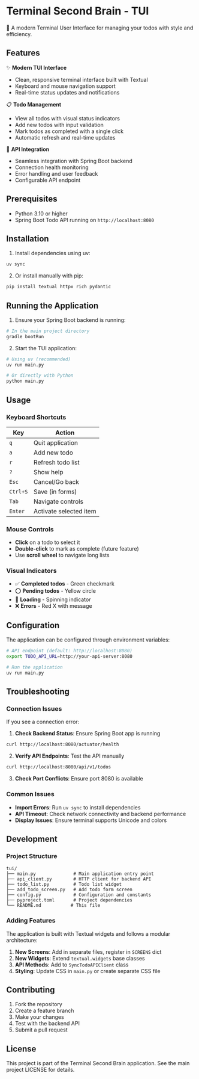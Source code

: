 # Terminal Second Brain - TUI

🧠 A modern Terminal User Interface for managing your todos with style and efficiency.

## Features

✨ **Modern TUI Interface**
- Clean, responsive terminal interface built with Textual
- Keyboard and mouse navigation support
- Real-time status updates and notifications

📋 **Todo Management**
- View all todos with visual status indicators
- Add new todos with input validation
- Mark todos as completed with a single click
- Automatic refresh and real-time updates

🔗 **API Integration**
- Seamless integration with Spring Boot backend
- Connection health monitoring
- Error handling and user feedback
- Configurable API endpoint

## Prerequisites

- Python 3.10 or higher
- Spring Boot Todo API running on `http://localhost:8080`

## Installation

1. Install dependencies using uv:
```bash
uv sync
```

2. Or install manually with pip:
```bash
pip install textual httpx rich pydantic
```

## Running the Application

1. Ensure your Spring Boot backend is running:
```bash
# In the main project directory
gradle bootRun
```

2. Start the TUI application:
```bash
# Using uv (recommended)
uv run main.py

# Or directly with Python
python main.py
```

## Usage

### Keyboard Shortcuts

| Key | Action |
|-----|--------|
| `q` | Quit application |
| `a` | Add new todo |
| `r` | Refresh todo list |
| `?` | Show help |
| `Esc` | Cancel/Go back |
| `Ctrl+S` | Save (in forms) |
| `Tab` | Navigate controls |
| `Enter` | Activate selected item |

### Mouse Controls

- **Click** on a todo to select it
- **Double-click** to mark as complete (future feature)
- Use **scroll wheel** to navigate long lists

### Visual Indicators

- ✅ **Completed todos** - Green checkmark
- ⭕ **Pending todos** - Yellow circle
- 🔄 **Loading** - Spinning indicator
- ❌ **Errors** - Red X with message

## Configuration

The application can be configured through environment variables:

```bash
# API endpoint (default: http://localhost:8080)
export TODO_API_URL=http://your-api-server:8080

# Run the application
uv run main.py
```

## Troubleshooting

### Connection Issues

If you see a connection error:

1. **Check Backend Status**: Ensure Spring Boot app is running
```bash
curl http://localhost:8080/actuator/health
```

2. **Verify API Endpoints**: Test the API manually
```bash
curl http://localhost:8080/api/v1/todos
```

3. **Check Port Conflicts**: Ensure port 8080 is available

### Common Issues

- **Import Errors**: Run `uv sync` to install dependencies
- **API Timeout**: Check network connectivity and backend performance
- **Display Issues**: Ensure terminal supports Unicode and colors

## Development

### Project Structure

```
tui/
├── main.py              # Main application entry point
├── api_client.py        # HTTP client for backend API
├── todo_list.py         # Todo list widget
├── add_todo_screen.py   # Add todo form screen
├── config.py            # Configuration and constants
├── pyproject.toml       # Project dependencies
└── README.md           # This file
```

### Adding Features

The application is built with Textual widgets and follows a modular architecture:

1. **New Screens**: Add in separate files, register in `SCREENS` dict
2. **New Widgets**: Extend `textual.widgets` base classes
3. **API Methods**: Add to `SyncTodoAPIClient` class
4. **Styling**: Update CSS in `main.py` or create separate CSS file

## Contributing

1. Fork the repository
2. Create a feature branch
3. Make your changes
4. Test with the backend API
5. Submit a pull request

## License

This project is part of the Terminal Second Brain application. See the main project LICENSE for details.